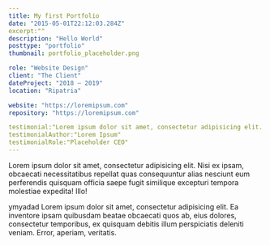 ```yaml
---
title: My first Portfolio
date: "2015-05-01T22:12:03.284Z"
excerpt:""
description: "Hello World"
posttype: "portfolio"
thumbnail: portfolio_placeholder.png

role: "Website Design"
client: "The Client"
dateProject: "2018 — 2019"
location: "Ripatria"

website: "https://loremipsum.com"
repository: "https://loremipsum.com"

testimonial:"Lorem ipsum dolor sit amet, consectetur adipisicing elit. Praesentium natus, facere fugiat ad fuga enim doloribus, corporis. Ducimus molestias, eos alias minus omnis! Laudantium dolore adipisci, quas omnis excepturi nulla?"
testimonialAuthor:"Lorem Ipsum"
testimonialRole:"Placeholder CEO"
---
```


Lorem ipsum dolor sit amet, consectetur adipisicing elit. Nisi ex ipsam, obcaecati necessitatibus repellat quas consequuntur alias nesciunt eum perferendis quisquam officia saepe fugit similique excepturi tempora molestiae expedita! Illo!

ymyadad Lorem ipsum dolor sit amet, consectetur adipisicing elit. Ea inventore ipsam quibusdam beatae obcaecati quos ab, eius dolores, consectetur temporibus, ex quisquam debitis illum perspiciatis deleniti veniam. Error, aperiam, veritatis.